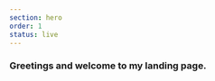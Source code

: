 ```yaml
---
section: hero
order: 1
status: live
---
```


<h3 class="text-4xl">Greetings and welcome to my landing page.</h3>